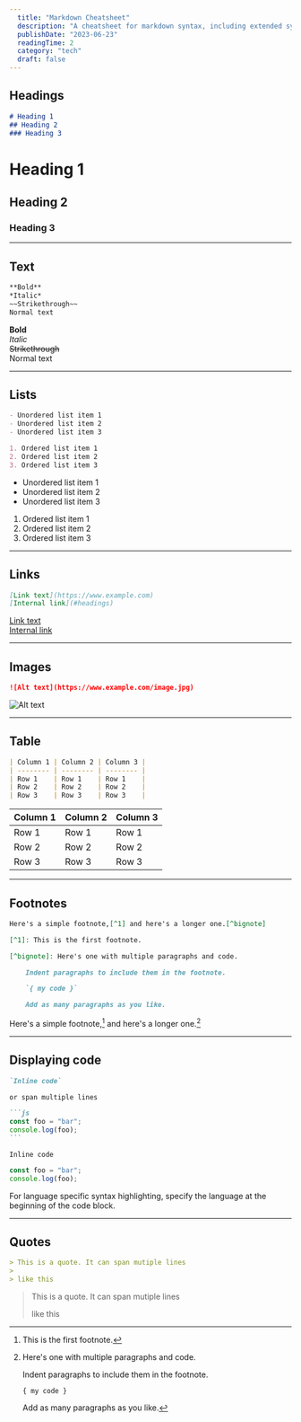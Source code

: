 ```yaml
---
  title: "Markdown Cheatsheet"
  description: "A cheatsheet for markdown syntax, including extended syntax."
  publishDate: "2023-06-23"
  readingTime: 2
  category: "tech"
  draft: false
---
```


## Headings

```md
# Heading 1
## Heading 2
### Heading 3
```

# Heading 1

## Heading 2

### Heading 3

---

## Text

```md
**Bold**
*Italic*
~~Strikethrough~~
Normal text
```

**Bold**\
*Italic*\
~~Strikethrough~~\
Normal text

---

## Lists

```md
- Unordered list item 1
- Unordered list item 2
- Unordered list item 3

1. Ordered list item 1
2. Ordered list item 2
3. Ordered list item 3
```

- Unordered list item 1
- Unordered list item 2
- Unordered list item 3

1. Ordered list item 1
2. Ordered list item 2
3. Ordered list item 3

---

## Links

```md
[Link text](https://www.example.com)
[Internal link](#headings)
```

[Link text](https://www.youtube.com/watch?v=dQw4w9WgXcQ)\
[Internal link](#headings)

---

## Images

```md
![Alt text](https://www.example.com/image.jpg)
```

![Alt text](https://i.guim.co.uk/img/media/3aab8a0699616ac94346c05f667b40844e46322f/0_123_5616_3432/master/5616.jpg?width=700&quality=85&auto=format&fit=max&s=a476da702aff265ce6f586be1412b1e1)

---

## Table

```md
| Column 1 | Column 2 | Column 3 |
| -------- | -------- | -------- |
| Row 1    | Row 1    | Row 1    |
| Row 2    | Row 2    | Row 2    |
| Row 3    | Row 3    | Row 3    |
```

| Column 1 | Column 2 | Column 3 |
| -------- | -------- | -------- |
| Row 1    | Row 1    | Row 1    |
| Row 2    | Row 2    | Row 2    |
| Row 3    | Row 3    | Row 3    |

---

## Footnotes

```md
Here's a simple footnote,[^1] and here's a longer one.[^bignote]

[^1]: This is the first footnote.

[^bignote]: Here's one with multiple paragraphs and code.

    Indent paragraphs to include them in the footnote.

    `{ my code }`

    Add as many paragraphs as you like.
```

Here's a simple footnote,[^1] and here's a longer one.[^bignote]

[^1]: This is the first footnote.

[^bignote]: Here's one with multiple paragraphs and code.

    Indent paragraphs to include them in the footnote.

    `{ my code }`

    Add as many paragraphs as you like.

---

## Displaying code

````md
`Inline code`

or span multiple lines

```js
const foo = "bar";
console.log(foo);
```
````

`Inline code`

```js
const foo = "bar";
console.log(foo);
```

For language specific syntax highlighting, specify the language at the beginning of the code block.

---

## Quotes

```md
> This is a quote. It can span mutiple lines
>
> like this
```

> This is a quote. It can span mutiple lines
> 
> like this
